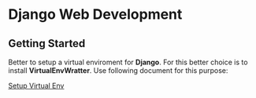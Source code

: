 # Django Web Development
## Getting Started
Better to setup a virtual enviroment for __Django__. For this better choice is to install __VirtualEnvWratter__. Use following document for this purpose:

[Setup Virtual Env](file:///../Python/Virtual)

